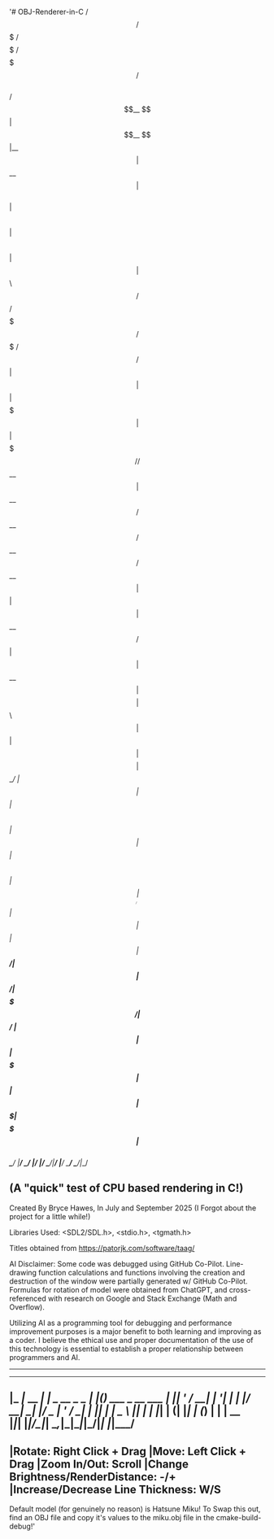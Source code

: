 '# OBJ-Renderer-in-C
  /$$$$$$  /$$$$$$$     /$$$$$       /$$$$$$$                            /$$                    
 /$$__  $$| $$__  $$   |__  $$      | $$__  $$                          | $$                    
| $$  \ $$| $$  \ $$      | $$      | $$  \ $$  /$$$$$$  /$$$$$$$   /$$$$$$$  /$$$$$$   /$$$$$$ 
| $$  | $$| $$$$$$$       | $$      | $$$$$$$/ /$$__  $$| $$__  $$ /$$__  $$ /$$__  $$ /$$__  $$
| $$  | $$| $$__  $$ /$$  | $$      | $$__  $$| $$$$$$$$| $$  \ $$| $$  | $$| $$$$$$$$| $$  \__/
| $$  | $$| $$  \ $$| $$  | $$      | $$  \ $$| $$_____/| $$  | $$| $$  | $$| $$_____/| $$      
|  $$$$$$/| $$$$$$$/|  $$$$$$/      | $$  | $$|  $$$$$$$| $$  | $$|  $$$$$$$|  $$$$$$$| $$      
 \______/ |_______/  \______/       |__/  |__/ \_______/|__/  |__/ \_______/ \_______/|__/      
                                                                                                
(A "quick" test of CPU based rendering in C!)
------------------------------------------------------------------------------------------------
Created By Bryce Hawes, In July and September 2025
(I Forgot about the project for a little while!)

Libraries Used:
<SDL2/SDL.h>, <stdio.h>, <tgmath.h>

Titles obtained from https://patorjk.com/software/taag/

AI Disclaimer:
Some code was debugged using GitHub Co-Pilot. Line-drawing function calculations and functions
involving the creation and destruction of the window were partially generated w/ GitHub Co-Pilot.
Formulas for rotation of model were obtained from ChatGPT, and cross-referenced with research on
Google and Stack Exchange (Math and Overflow).

Utilizing AI as a programming tool for debugging and performance improvement purposes is a major 
benefit to both learning and improving as a coder. I believe the ethical use and proper 
documentation of the use of this technology is essential to establish a proper relationship
between programmers and AI. 

------------------------------------------------------------------------------------------------
  ___           _                   _   _                 
 |_ _|_ __  ___| |_ _ __ _   _  ___| |_(_) ___  _ __  ___ 
  | || '_ \/ __| __| '__| | | |/ __| __| |/ _ \| '_ \/ __|
  | || | | \__ \ |_| |  | |_| | (__| |_| | (_) | | | \__ \
 |___|_| |_|___/\__|_|   \__,_|\___|\__|_|\___/|_| |_|___/
------------------------------------------------------------------------------------------------
|Rotate:                              Right Click + Drag
|Move:                                Left Click + Drag
|Zoom In/Out:                         Scroll
|Change Brightness/RenderDistance:    -/+
|Increase/Decrease Line Thickness:    W/S
------------------------------------------------------------------------------------------------
Default model (for genuinely no reason) is Hatsune Miku! To Swap this out, find an OBJ file and
copy it's values to the miku.obj file in the cmake-build-debug!'
